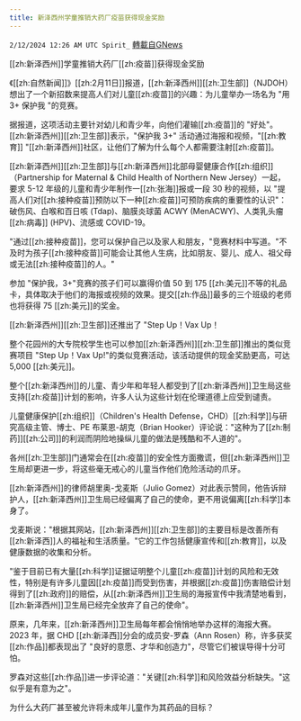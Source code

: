 ```yaml
---
title: 新泽西州学童推销大药厂疫苗获得现金奖励
---
```

`2/12/2024 12:26 AM UTC Spirit_` [轉載自GNews](https://gnews.org/articles/2299389)

[[zh:新泽西州]]学童推销大药厂[[zh:疫苗]]获得现金奖励

《[[zh:自然新闻]]》[[zh:2月11日]]报道，[[zh:新泽西州]][[zh:卫生部]]（NJDOH）想出了一个新招数来提高人们对儿童[[zh:疫苗]]的兴趣：为儿童举办一场名为 "用 3+ 保护我 "的竞赛。

据报道，这项活动主要针对幼儿和青少年，向他们灌输[[zh:疫苗]]的 "好处"。[[zh:新泽西州]][[zh:卫生部]]表示，"保护我 3+" 活动通过海报和视频，"[[zh:教育]] "[[zh:新泽西州]]社区，让他们了解为什么每个人都需要注射[[zh:疫苗]]。

[[zh:新泽西州]][[zh:卫生部]]与[[zh:新泽西州]]北部母婴健康合作[[zh:组织]]（Partnership for Maternal & Child Health of Northern New Jersey）一起，要求 5-12 年级的儿童和青少年制作一[[zh:张海]]报或一段 30 秒的视频，以 "提高人们对[[zh:接种疫苗]]预防以下一种[[zh:疫苗]]可预防疾病的重要性的认识"： 破伤风、白喉和百日咳 (Tdap)、脑膜炎球菌 ACWY (MenACWY)、人类乳头瘤[[zh:病毒]] (HPV)、流感或 COVID-19。

"通过[[zh:接种疫苗]]，您可以保护自己以及家人和朋友，"竞赛材料中写道。"不及时为孩子[[zh:接种疫苗]]可能会让其他人生病，比如朋友、婴儿、成人、祖父母或无法[[zh:接种疫苗]]的人。"

参加 "保护我，3+"竞赛的孩子们可以赢得价值 50 到 175 [[zh:美元]]不等的礼品卡，具体取决于他们的海报或视频的效果。提交[[zh:作品]]最多的三个班级的老师也将获得 75 [[zh:美元]]的奖金。

[[zh:新泽西州]][[zh:卫生部]]还推出了 "Step Up！Vax Up！

整个花园州的大专院校学生也可以参加[[zh:新泽西州]][[zh:卫生部]]推出的类似竞赛项目 "Step Up！Vax Up!"的类似竞赛活动，该活动提供的现金奖励更高，可达 5,000 [[zh:美元]]。

整个[[zh:新泽西州]]的儿童、青少年和年轻人都受到了[[zh:新泽西州]]卫生局这些支持[[zh:疫苗]]计划的影响，许多人认为这些计划在伦理道德上应受到谴责。

儿童健康保护[[zh:组织]]（Children's Health Defense，CHD）[[zh:科学]]与研究高级主管、博士、PE 布莱恩-胡克（Brian Hooker）评论说："这种为了[[zh:制药]][[zh:公司]]的利润而阴险地操纵儿童的做法是残酷和不人道的"。

各州[[zh:卫生部]]门通常会在[[zh:疫苗]]的安全性方面撒谎，但[[zh:新泽西州]]卫生局却更进一步，将这些毫无戒心的儿童当作他们危险活动的爪牙。

[[zh:新泽西州]]的律师胡里奥-戈麦斯（Julio Gomez）对此表示赞同，他告诉辩护人，[[zh:新泽西州]]卫生局已经偏离了自己的使命，更不用说偏离[[zh:科学]]本身了。

戈麦斯说："根据其网站，[[zh:新泽西州]][[zh:卫生部]]的主要目标是改善所有[[zh:新泽西]]人的福祉和生活质量。"它的工作包括健康宣传和[[zh:教育]]，以及健康数据的收集和分析。

"鉴于目前已有大量[[zh:科学]]证据证明整个儿童[[zh:疫苗]]计划的风险和无效性，特别是有许多儿童因[[zh:疫苗]]而受到伤害，并根据[[zh:疫苗]]伤害赔偿计划得到了[[zh:政府]]的赔偿，从[[zh:新泽西州]]卫生局的海报宣传中我清楚地看到，[[zh:新泽西州]]卫生局已经完全放弃了自己的使命"。

原来，几年来，[[zh:新泽西州]]卫生局每年都会悄悄地举办这样的海报大赛。2023 年，据 CHD [[zh:新泽西]]分会的成员安-罗森（Ann Rosen）称，许多获奖[[zh:作品]]都表现出了 "良好的意愿、才华和创造力"，尽管它们被误导得十分可怕。

罗森对这些[[zh:作品]]进一步评论道："关键[[zh:科学]]和风险效益分析缺失。"这似乎是有意为之"。

为什么大药厂甚至被允许将未成年儿童作为其药品的目标？



